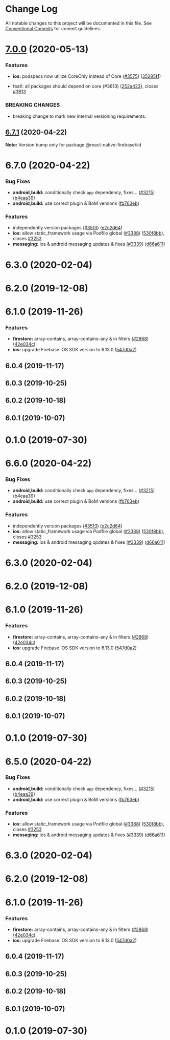 # Change Log

All notable changes to this project will be documented in this file.
See [Conventional Commits](https://conventionalcommits.org) for commit guidelines.

# [7.0.0](https://github.com/invertase/react-native-firebase/tree/master/packages/iid/compare/@react-native-firebase/iid@6.7.1...@react-native-firebase/iid@7.0.0) (2020-05-13)


### Features

* **ios:** podspecs now utilize CoreOnly instead of Core ([#3575](https://github.com/invertase/react-native-firebase/tree/master/packages/iid/issues/3575)) ([35285f1](https://github.com/invertase/react-native-firebase/tree/master/packages/iid/commit/35285f1655b16d05e6630fc556f95cccfb707ee4))


* feat!: all packages should depend on core (#3613) ([252a423](https://github.com/invertase/react-native-firebase/tree/master/packages/iid/commit/252a4239e98a0f2a55c4afcd2d82e4d5f97e65e9)), closes [#3613](https://github.com/invertase/react-native-firebase/tree/master/packages/iid/issues/3613)


### BREAKING CHANGES

* breaking change to mark new internal versioning requirements.





## [6.7.1](https://github.com/invertase/react-native-firebase/tree/master/packages/iid/compare/@react-native-firebase/iid@6.7.0...@react-native-firebase/iid@6.7.1) (2020-04-22)

**Note:** Version bump only for package @react-native-firebase/iid





# 6.7.0 (2020-04-22)


### Bug Fixes

* **android,build:** conditionally check `app` dependency, fixes… ([#3215](https://github.com/invertase/react-native-firebase/tree/master/packages/iid/issues/3215)) ([b4eaa39](https://github.com/invertase/react-native-firebase/tree/master/packages/iid/commit/b4eaa39ea8022535696d28e6eacb5c3e3ce9578f))
* **android,build:** use correct plugin & BoM versions ([fb763eb](https://github.com/invertase/react-native-firebase/tree/master/packages/iid/commit/fb763ebde216d8c789b08bd0d77c078089776627))


### Features

* independently version packages ([#3513](https://github.com/invertase/react-native-firebase/tree/master/packages/iid/issues/3513)) ([e2c2d64](https://github.com/invertase/react-native-firebase/tree/master/packages/iid/commit/e2c2d64d2266cbdd14d4dcfefa64a08263f0af85))
* **ios:** allow static_framework usage via Podfile global ([#3388](https://github.com/invertase/react-native-firebase/tree/master/packages/iid/issues/3388)) ([530f8bb](https://github.com/invertase/react-native-firebase/tree/master/packages/iid/commit/530f8bbb51f89f106854dbf1df5ec80211e2cf8b)), closes [#3253](https://github.com/invertase/react-native-firebase/tree/master/packages/iid/issues/3253)
* **messaging:** ios & android messaging updates & fixes ([#3339](https://github.com/invertase/react-native-firebase/tree/master/packages/iid/issues/3339)) ([d66a611](https://github.com/invertase/react-native-firebase/tree/master/packages/iid/commit/d66a6118f82005087f53b86571990fc071402153))



# 6.3.0 (2020-02-04)



# 6.2.0 (2019-12-08)



# 6.1.0 (2019-11-26)


### Features

* **firestore:** array-contains, array-contains-any & in filters ([#2868](https://github.com/invertase/react-native-firebase/tree/master/packages/iid/issues/2868)) ([42e034c](https://github.com/invertase/react-native-firebase/tree/master/packages/iid/commit/42e034c4807da54441d2baeab9f57bbf1a137a4a))
* **ios:** upgrade Firebase iOS SDK version to 6.13.0 ([547d0a2](https://github.com/invertase/react-native-firebase/tree/master/packages/iid/commit/547d0a2d74a68808b29063f9b3aa3e1ac38551fc))



## 6.0.4 (2019-11-17)



## 6.0.3 (2019-10-25)



## 6.0.2 (2019-10-18)



## 6.0.1 (2019-10-07)



# 0.1.0 (2019-07-30)





# 6.6.0 (2020-04-22)


### Bug Fixes

* **android,build:** conditionally check `app` dependency, fixes… ([#3215](https://github.com/invertase/react-native-firebase/tree/master/packages/iid/issues/3215)) ([b4eaa39](https://github.com/invertase/react-native-firebase/tree/master/packages/iid/commit/b4eaa39ea8022535696d28e6eacb5c3e3ce9578f))
* **android,build:** use correct plugin & BoM versions ([fb763eb](https://github.com/invertase/react-native-firebase/tree/master/packages/iid/commit/fb763ebde216d8c789b08bd0d77c078089776627))


### Features

* independently version packages ([#3513](https://github.com/invertase/react-native-firebase/tree/master/packages/iid/issues/3513)) ([e2c2d64](https://github.com/invertase/react-native-firebase/tree/master/packages/iid/commit/e2c2d64d2266cbdd14d4dcfefa64a08263f0af85))
* **ios:** allow static_framework usage via Podfile global ([#3388](https://github.com/invertase/react-native-firebase/tree/master/packages/iid/issues/3388)) ([530f8bb](https://github.com/invertase/react-native-firebase/tree/master/packages/iid/commit/530f8bbb51f89f106854dbf1df5ec80211e2cf8b)), closes [#3253](https://github.com/invertase/react-native-firebase/tree/master/packages/iid/issues/3253)
* **messaging:** ios & android messaging updates & fixes ([#3339](https://github.com/invertase/react-native-firebase/tree/master/packages/iid/issues/3339)) ([d66a611](https://github.com/invertase/react-native-firebase/tree/master/packages/iid/commit/d66a6118f82005087f53b86571990fc071402153))



# 6.3.0 (2020-02-04)



# 6.2.0 (2019-12-08)



# 6.1.0 (2019-11-26)


### Features

* **firestore:** array-contains, array-contains-any & in filters ([#2868](https://github.com/invertase/react-native-firebase/tree/master/packages/iid/issues/2868)) ([42e034c](https://github.com/invertase/react-native-firebase/tree/master/packages/iid/commit/42e034c4807da54441d2baeab9f57bbf1a137a4a))
* **ios:** upgrade Firebase iOS SDK version to 6.13.0 ([547d0a2](https://github.com/invertase/react-native-firebase/tree/master/packages/iid/commit/547d0a2d74a68808b29063f9b3aa3e1ac38551fc))



## 6.0.4 (2019-11-17)



## 6.0.3 (2019-10-25)



## 6.0.2 (2019-10-18)



## 6.0.1 (2019-10-07)



# 0.1.0 (2019-07-30)





# 6.5.0 (2020-04-22)


### Bug Fixes

* **android,build:** conditionally check `app` dependency, fixes… ([#3215](https://github.com/invertase/react-native-firebase/tree/master/packages/iid/issues/3215)) ([b4eaa39](https://github.com/invertase/react-native-firebase/tree/master/packages/iid/commit/b4eaa39ea8022535696d28e6eacb5c3e3ce9578f))
* **android,build:** use correct plugin & BoM versions ([fb763eb](https://github.com/invertase/react-native-firebase/tree/master/packages/iid/commit/fb763ebde216d8c789b08bd0d77c078089776627))


### Features

* **ios:** allow static_framework usage via Podfile global ([#3388](https://github.com/invertase/react-native-firebase/tree/master/packages/iid/issues/3388)) ([530f8bb](https://github.com/invertase/react-native-firebase/tree/master/packages/iid/commit/530f8bbb51f89f106854dbf1df5ec80211e2cf8b)), closes [#3253](https://github.com/invertase/react-native-firebase/tree/master/packages/iid/issues/3253)
* **messaging:** ios & android messaging updates & fixes ([#3339](https://github.com/invertase/react-native-firebase/tree/master/packages/iid/issues/3339)) ([d66a611](https://github.com/invertase/react-native-firebase/tree/master/packages/iid/commit/d66a6118f82005087f53b86571990fc071402153))



# 6.3.0 (2020-02-04)



# 6.2.0 (2019-12-08)



# 6.1.0 (2019-11-26)


### Features

* **firestore:** array-contains, array-contains-any & in filters ([#2868](https://github.com/invertase/react-native-firebase/tree/master/packages/iid/issues/2868)) ([42e034c](https://github.com/invertase/react-native-firebase/tree/master/packages/iid/commit/42e034c4807da54441d2baeab9f57bbf1a137a4a))
* **ios:** upgrade Firebase iOS SDK version to 6.13.0 ([547d0a2](https://github.com/invertase/react-native-firebase/tree/master/packages/iid/commit/547d0a2d74a68808b29063f9b3aa3e1ac38551fc))



## 6.0.4 (2019-11-17)



## 6.0.3 (2019-10-25)



## 6.0.2 (2019-10-18)



## 6.0.1 (2019-10-07)



# 0.1.0 (2019-07-30)
